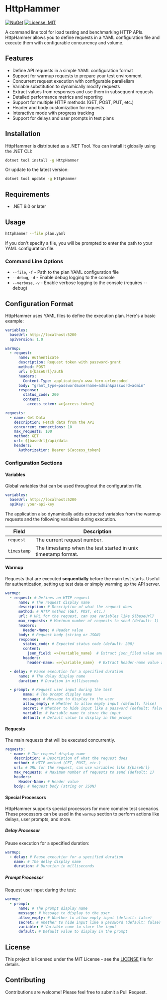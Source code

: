 # HttpHammer

[![NuGet](https://img.shields.io/nuget/v/HttpHammer.svg)](https://www.nuget.org/packages/HttpHammer/)
[![License: MIT](https://img.shields.io/badge/License-MIT-yellow.svg)](https://opensource.org/licenses/MIT)

A command line tool for load testing and benchmarking HTTP APIs. HttpHammer allows you to define requests in a YAML configuration file and execute them with configurable concurrency and volume.

## Features

- Define API requests in a simple YAML configuration format
- Support for warmup requests to prepare your test environment
- Concurrent request execution with configurable parallelism
- Variable substitution to dynamically modify requests
- Extract values from responses and use them in subsequent requests
- Detailed performance metrics and reporting
- Support for multiple HTTP methods (GET, POST, PUT, etc.)
- Header and body customization for requests
- Interactive mode with progress tracking
- Support for delays and user prompts in test plans

## Installation

HttpHammer is distributed as a .NET Tool. You can install it globally using the .NET CLI:

```bash
dotnet tool install -g HttpHammer
```

Or update to the latest version:

```bash
dotnet tool update -g HttpHammer
```

## Requirements

- .NET 9.0 or later

## Usage

```bash
httphammer --file plan.yaml
```

If you don't specify a file, you will be prompted to enter the path to your YAML configuration file.

### Command Line Options

- `--file`, `-f` - Path to the plan YAML configuration file
- `--debug`, `-d` - Enable debug logging to the console
- `--verbose`, `-v` - Enable verbose logging to the console (requires --debug)

## Configuration Format

HttpHammer uses YAML files to define the execution plan. Here's a basic example:

```yaml
variables:
  baseUrl: http://localhost:5200
  apiVersion: 1.0

warmup:
  - request:
      name: Authenticate
      description: Request token with password-grant
      method: POST
      url: ${baseUrl}/auth
      headers:
        Content-Type: application/x-www-form-urlencoded
      body: "grant_type=password&username=admin&password=admin"
      response:
        status_code: 200
        content:
          access_token: =>{access_token}

requests:
  - name: Get Data
    description: Fetch data from the API
    concurrent_connections: 10
    max_requests: 100
    method: GET
    url: ${baseUrl}/api/data
    headers:
      Authorization: Bearer ${access_token}
```

### Configuration Sections

#### Variables

Global variables that can be used throughout the configuration file.

```yaml
variables:
  baseUrl: http://localhost:5200
  apiKey: your-api-key
```

The application also dynamically adds extracted variables from the warmup requests and the following variables during execution.


| Field      | Description                                                  |
|------------|--------------------------------------------------------------|
| `request`  | The current request number.                                  |
| `timestamp`| The timestamp when the test started in unix timestamp format.|

#### Warmup

Requests that are executed **sequentially** before the main test starts. Useful for authentication, setting up test data or simply warming up the API server.

```yaml
warmup:
  - request: # Defines an HTTP request
      name: # The request display name
      description: # Description of what the request does
      method: # HTTP method (GET, POST, etc.)
      url: # URL for the request, can use variables like ${baseUrl}
      max_requests: # Maximum number of requests to send (default: 1)
      headers:
        Header-Name: # Header value
      body: # Request body (string or JSON)
      response:
        status_code: # Expected status code (default: 200)
        content:
          json_field: =>{variable_name}  # Extract json_filed value and store in variable_name
        headers:
          header-name: =>{variable_name}  # Extract header-name value and store in variable_name

  - delay: # Pause execution for a specified duration
      name: # The delay display name
      duration: # Duration in milliseconds

  - prompt: # Request user input during the test
        name: # The prompt display name
        message: # Message to display to the user
        allow_empty: # Whether to allow empty input (default: false)
        secret: # Whether to hide input like a password (default: false)
        variable: # Variable name to store the input
        default: # Default value to display in the prompt
```

#### Requests

The main requests that will be executed concurrently.

```yaml
requests:
  - name: # The request display name
    description: # Description of what the request does
    method: # HTTP method (GET, POST, etc.)
    url: # URL for the request, can use variables like ${baseUrl}
    max_requests: # Maximum number of requests to send (default: 1)
    headers:
      Header-Name: # Header value
    body: # Request body (string or JSON)
```

#### Special Processors

HttpHammer supports special processors for more complex test scenarios. These processors can be used in the `warmup` section to perform actions like delays, user prompts, and more.

##### Delay Processor

Pause execution for a specified duration:

```yaml
warmup:
  - delay: # Pause execution for a specified duration
    name: # The delay display name
    duration: # Duration in milliseconds
```

##### Prompt Processor

Request user input during the test:

```yaml
warmup:
  - prompt:
      name: # The prompt display name
      message: # Message to display to the user
      allow_empty: # Whether to allow empty input (default: false)
      secret: # Whether to hide input like a password (default: false)
      variable: # Variable name to store the input
      default: # Default value to display in the prompt
```

## License

This project is licensed under the MIT License - see the [LICENSE](LICENSE) file for details.

## Contributing

Contributions are welcome! Please feel free to submit a Pull Request.